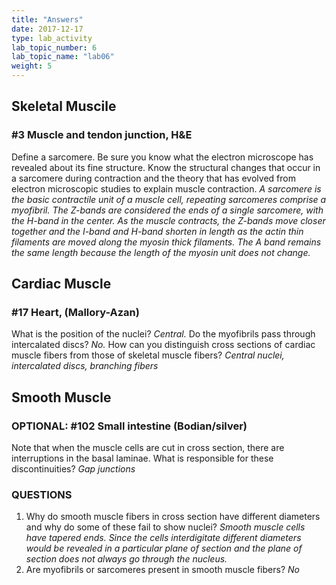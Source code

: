 ```yaml
---
title: "Answers"
date: 2017-12-17
type: lab_activity
lab_topic_number: 6
lab_topic_name: "lab06"
weight: 5
---
```

<div class="entrybody">
						<h2>Skeletal Muscile</h2>

<h3>#3 Muscle and tendon junction, <span class="caps">H&amp;E </span></h3>

<p>Define a sarcomere.  Be sure you know what the electron microscope has revealed about its fine structure.  Know the structural changes that occur in a sarcomere during contraction and the theory that has evolved from electron microscopic studies to explain muscle contraction. <em>A sarcomere is the basic contractile unit of a muscle cell, repeating sarcomeres comprise a myofibril.  The Z-bands are considered the ends of a single sarcomere, with the H-band in the center.  As the muscle contracts, the Z-bands move closer together and the I-band and H-band shorten in length as the actin thin filaments are moved along the myosin thick filaments.  The A band remains the same length because the length of the myosin unit does not change.</em></p>

<h2>Cardiac Muscle </h2>

<h3>#17 Heart, (Mallory-Azan)</h3>

<p>What is the position of the nuclei? <em>Central.</em>  Do the myofibrils pass through intercalated discs?   <em>No.</em> How can you distinguish cross sections of cardiac muscle fibers from those of skeletal muscle fibers? <em>Central nuclei, intercalated discs, branching fibers</em></p>

<h2>Smooth Muscle</h2>

<h3><span class="caps">OPTIONAL</span>:  #102 Small intestine (Bodian/silver)</h3>

<p>Note that when the muscle cells are cut in cross section, there are interruptions in the basal laminae.  What is responsible for these discontinuities? <em>Gap junctions</em></p>

<h3><span class="caps">QUESTIONS</span></h3>


<ol>
<li>Why do smooth muscle fibers in cross section have different diameters and why do some of these fail to show nuclei? <em>Smooth muscle cells have tapered ends.  Since the cells interdigitate different diameters would be revealed in a particular plane of section and the plane of section does not always go through the nucleus.</em></li>
<li>Are myofibrils or sarcomeres present in smooth muscle fibers? <em>No</em> </li>
</ol>


						
						
</div>
